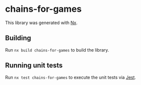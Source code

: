 # chains-for-games

This library was generated with [Nx](https://nx.dev).

## Building

Run `nx build chains-for-games` to build the library.

## Running unit tests

Run `nx test chains-for-games` to execute the unit tests via [Jest](https://jestjs.io).
